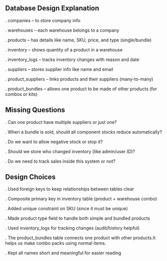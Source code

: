 ##  Database Design Explanation

. companies – to store company info

. warehouses – each warehouse belongs to a company

. products – has details like name, SKU, price, and type (single/bundle)

. inventory – shows quantity of a product in a warehouse

. inventory_logs – tracks inventory changes with reason and date

. suppliers – stores supplier info like name and email

. product_suppliers – links products and their suppliers (many-to-many)

. product_bundles – allows one product to be made of other products (for combos or kits)

## Missing Questions 

. Can one product have multiple suppliers or just one?

. When a bundle is sold, should all component stocks reduce automatically?

. Do we want to allow negative stock or stop it?

. Should we store who changed inventory (like admin/user ID)?

. Do we need to track sales inside this system or not?

## Design Choices 

. Used foreign keys to keep relationships between tables clear

. Composite primary key in inventory table (product + warehouse combo)

. Added unique constraint on SKU (since it must be unique)

. Made product type field to handle both simple and bundled products

. Used inventory_logs for tracking changes (audit/history helpful)

. The product_bundles table connects one product with other products.It helps us make combo packs using normal items.

. Kept all names short and meaningful for easier reading